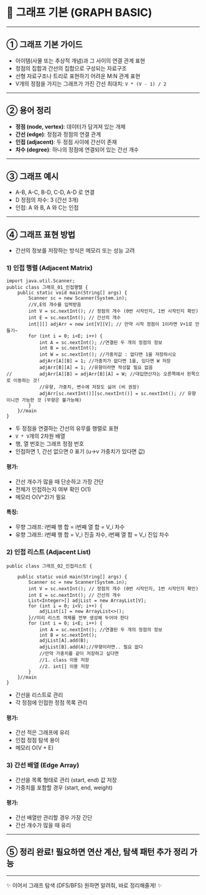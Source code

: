# 🔹 그래프 기본 (GRAPH BASIC)

---

## ① **그래프 기본 가이드**

- 아이템(사물 또는 추상적 개념)과 그 사이의 연결 관계 표현
- 정점의 집합과 간선의 집합으로 구성되는 자료구조
- 선형 자료구조나 트리로 표현하기 어려운 M:N 관계 표현
- V개의 정점을 가지는 그래프가 가진 간선 최대치: `V * (V - 1) / 2`

---

## ② **용어 정리**

- **정점 (node, vertex)**: 데이터가 담겨져 있는 개체
- **간선 (edge)**: 정점과 정점의 연결 관계
- **인접 (adjacent)**: 두 정점 사이에 간선이 존재
- **차수 (degree)**: 하나의 정점에 연결되어 있는 간선 개수

---

## ③ **그래프 예시**

- A-B, A-C, B-D, C-D, A-D 로 연결
- D 정점의 차수: 3 (간선 3개)
- 인접: A 와 B, A 와 C는 인접

---

## ④ **그래프 표현 방법**

- 간선의 정보를 저장하는 방식은 메모리 또는 성능 고려

### 1) **인접 행렬 (Adjacent Matrix)**
```
import java.util.Scanner;
public class 그래프_01_인접행렬 {
	public static void main(String[] args) {
		Scanner sc = new Scanner(System.in);
		//V,E의 개수를 입력받음
		int V = sc.nextInt(); // 정점의 개수 (0번 시작인지, 1번 시작인지 확인)
		int E = sc.nextInt(); // 간선의 개수
		int[][] adjArr = new int[V][V]; // 만약 시작 정점이 1이라면 V+1로 만들기~
		for (int i = 0; i<E; i++) {
			int A = sc.nextInt(); //연결된 두 개의 정점의 정보
			int B = sc.nextInt(); 
			int W = sc.nextInt(); //가중치값 : 없다면 1을 저장하시오
			adjArr[A][B] = 1; //가중치가 없다면 1을, 있다면 W 저장
			adjArr[B][A] = 1; //유향이라면 작성할 필요 없음
//			adjArr[A][B] = adjArr[B][A] = W; //대입연산자는 오른쪽에서 왼쪽으로 이동하는 것!
			//유향, 가중치, 변수에 저장도 싫어 (비 권장)
			adjArr[sc.nextInt()][sc.nextInt()] = sc.nextInt(); // 유향이니깐 가능한 것 (무향은 불가능해)
		}
	}//main
}
```

- 두 정점을 연결하는 간선의 유무를 행렬로 표현
- `V * V`개의 2차원 배열
- 행, 열 번호는 그래프 정점 번호
- 인접하면 1, 간선 없으면 0 표기 (u->v 가중치가 있다면 값)

#### 평가:
- 간선 개수가 많을 때 단순하고 가장 간단
- 전체가 인접하는지 여부 확인 O(1)
- 메모리 O(V^2)가 필요

#### 특징:
- 무향 그래프: i번째 행 합 = i번째 열 합 = V_i 차수
- 유향 그래프: i번째 행 합 = V_i 진출 차수, i번째 열 합 = V_i 진입 차수

### 2) **인접 리스트 (Adjacent List)**
```
public class 그래프_02_인접리스트 {

	public static void main(String[] args) {
		Scanner sc = new Scanner(System.in);
		int V = sc.nextInt(); // 정점의 개수 (0번 시작인지, 1번 시작인지 확인)
		int E = sc.nextInt(); // 간선의 개수
		List<Integer>[] adjList = new ArrayList[V];
		for (int i = 0; i<V; i++) {
			adjList[i] = new ArrayList<>();
		}//미리 리스트 객체를 전부 생성해 두어야 한다
		for (int i = 0; i<E; i++) {
			int A = sc.nextInt(); //연결된 두 개의 정점의 정보
			int B = sc.nextInt(); 
			adjList[A].add(B);
			adjList[B].add(A);//무향이라면.. 필요 없다
			//만약 가중치를 같이 저장하고 싶다면
			//1. class 이용 저장
			//2. int[] 이용 저장
		}
	}//main
}
```

- 간선을 리스트로 관리
- 각 정점에 인접한 정점 목록 관리

#### 평가:
- 간선 적은 그래프에 유리
- 인접 정점 탐색 용이
- 메모리 O(V + E)

### 3) **간선 배열 (Edge Array)**

- 간선을 목록 형태로 관리 (start, end) 값 저장
- 가중치를 포함할 경우 (start, end, weight)

#### 평가:
- 간선 배열만 관리할 경우 가장 간단
- 간선 개수가 많을 때 유리

---

## ⑤ **정리 완료! 필요하면 연산 계산, 탐색 패턴 추가 정리 가능**

---

✨ 이어서 그래프 탐색 (DFS/BFS) 원하면 알려줘, 바로 정리해줄게! ✨

